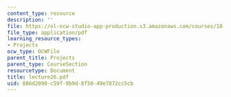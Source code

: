 ```yaml
---
content_type: resource
description: ''
file: https://ol-ocw-studio-app-production.s3.amazonaws.com/courses/18-704-seminar-in-algebra-and-number-theory-rational-points-on-elliptic-curves-fall-2004/886d2090c59f9b9d8f5049e7872cc5cb_lecture26.pdf
file_type: application/pdf
learning_resource_types:
- Projects
ocw_type: OCWFile
parent_title: Projects
parent_type: CourseSection
resourcetype: Document
title: lecture26.pdf
uid: 886d2090-c59f-9b9d-8f50-49e7872cc5cb
---
```

